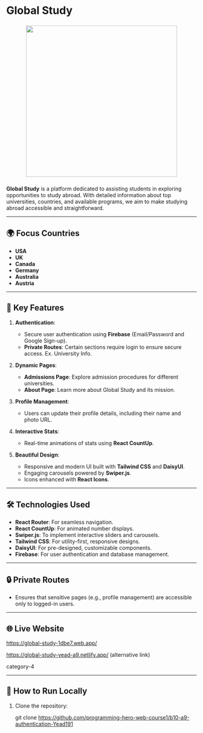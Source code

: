 
# Global Study
###

<div align="center">
  <img height="400" src="https://i.ibb.co.com/hFwfwp7/Screenshot-2025-01-08-at-2-41-51-PM.png"  />
</div>

###

**Global Study** is a platform dedicated to assisting students in exploring opportunities to study abroad. With detailed information about top universities, countries, and available programs, we aim to make studying abroad accessible and straightforward.

---

## 🌍 Focus Countries
- **USA**
- **UK**
- **Canada**
- **Germany**
- **Australia**
- **Austria**

---

## 🚀 Key Features
1. **Authentication**:
   - Secure user authentication using **Firebase** (Email/Password and Google Sign-up).
   - **Private Routes**: Certain sections require login to ensure secure access. Ex. University Info.
   
2. **Dynamic Pages**:
   - **Admissions Page**: Explore admission procedures for different universities.
   - **About Page**: Learn more about Global Study and its mission.

3. **Profile Management**:
   - Users can update their profile details, including their name and photo URL.

4. **Interactive Stats**:
   - Real-time animations of stats using **React CountUp**.

5. **Beautiful Design**:
   - Responsive and modern UI built with **Tailwind CSS** and **DaisyUI**.
   - Engaging carousels powered by **Swiper.js**.
   - Icons enhanced with **React Icons**.

---

## 🛠️ Technologies Used
- **React Router**: For seamless navigation.
- **React CountUp**: For animated number displays.
- **Swiper.js**: To implement interactive sliders and carousels.
- **Tailwind CSS**: For utility-first, responsive designs.
- **DaisyUI**: For pre-designed, customizable components.
- **Firebase**: For user authentication and database management.

---

## 🔒 Private Routes
- Ensures that sensitive pages (e.g., profile management) are accessible only to logged-in users.

---

## 🌐 Live Website
https://global-study-1dbe7.web.app/

https://global-study-yead-a9.netlify.app/   (alternative link)

category-4

---

## 📝 How to Run Locally
1. Clone the repository:
   
   git clone https://github.com/programming-hero-web-course1/b10-a9-authentication-Yead191


